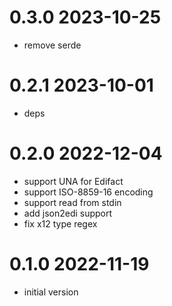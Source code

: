 # 0.3.0 2023-10-25

* remove serde

# 0.2.1 2023-10-01

* deps

# 0.2.0 2022-12-04

* support UNA for Edifact
* support ISO-8859-16 encoding
* support read from stdin
* add json2edi support
* fix x12 type regex

# 0.1.0 2022-11-19

* initial version